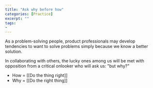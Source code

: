 ```yaml
---
title: "Ask why before how"
categories: [Practice]
excerpt: ""
tags:
- 
---
```

As a problem-solving people, product professionals may develop tendencies to want to solve problems simply because we know a better solution. 

In collaborating with others, the lucky ones among us will be met with opposition from a critical onlooker who will ask us: "but why?"

- How = [[Do the thing right]]
- Why = [[Do the right thing]]
